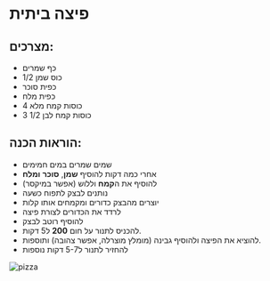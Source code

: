 # פיצה ביתית

## מצרכים:

- כף שמרים
- 1/2 כוס שמן
- כפית סוכר
- כפית מלח
- 4 כוסות קמח מלא
- 3 1/2 כוסות קמח לבן

## הוראות הכנה:
- שמים שמרים במים חמימים
- אחרי כמה דקות  להוסיף **שמן**, **סוכר** **ומלח**
- להוסיף את  ה**קמח** וללוש (אפשר במיקסר)
- נותנים לבצק לתפוח כשעה
- יוצרים מהבצק כדורים ומקמחים אותו קלות
- לרדד את הכדורים לצורת פיצה
- להוסיף רוטב לבצק
- להכניס לתנור על חום **200** ל5 דקות.
- להוציא את הפיצה ולהוסיף גבינה (מומלץ מוצרלה, אפשר צהובה) ותוספות.
- להחזיר לתנור ל5-7 דקות נוספות

![pizza](https://upload.wikimedia.org/wikipedia/commons/a/ae/Cheese_pizza_with_melted_cheese.jpg)
